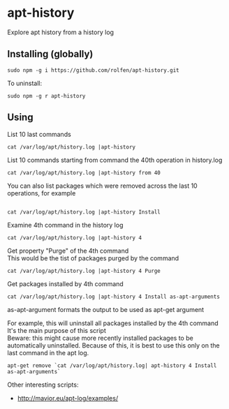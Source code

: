 # apt-history
Explore apt history from a history log

## Installing (globally)

```
sudo npm -g i https://github.com/rolfen/apt-history.git
```

To uninstall:

```
sudo npm -g r apt-history
```


## Using

List 10 last commands

```
cat /var/log/apt/history.log |apt-history 
```

List 10 commands starting from command the 40th operation in history.log

```
cat /var/log/apt/history.log |apt-history from 40
```

You can also list packages which were removed across the last 10 operations, for example

```

cat /var/log/apt/history.log |apt-history Install
```


Examine 4th command in the history log

```
cat /var/log/apt/history.log |apt-history 4
```

Get property "Purge" of the 4th command  
This would be the tist of packages purged by the command

```
cat /var/log/apt/history.log |apt-history 4 Purge
```

Get packages installed  by 4th command

```
cat /var/log/apt/history.log |apt-history 4 Install as-apt-arguments
```

as-apt-argument formats the output to be used as apt-get argument

For example, this will uninstall all packages installed by the 4th command  
It's the main purpose of this script  
Beware: this might cause more recently installed packages to be automatically uninstalled. Because of this, it is best to use this only on the last command in the apt log.

```
apt-get remove `cat /var/log/apt/history.log| apt-history 4 Install as-apt-arguments`
```


Other interesting scripts:
* http://mavior.eu/apt-log/examples/

